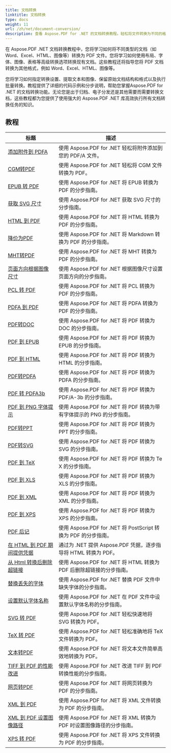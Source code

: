 ```yaml
---
title: 文档转换
linktitle: 文档转换
type: docs
weight: 11
url: /zh/net/document-conversion/
description: 查看 Aspose.PDF for .NET 的文档转换教程。轻松将文件转换为不同的格式。
---
```

在 Aspose.PDF .NET 文档转换教程中，您将学习如何将不同类型的文档（如 Word、Excel、HTML、图像等）转换为 PDF 文件。您将学习如何使用布局、字体、图像、表格等高级转换选项转换现有文档。这些教程还将指导您将 PDF 文档转换为其他格式，例如 Word、Excel、HTML、图像等。 

您将学习如何指定转换设置、提取文本和图像、保留原始文档结构和格式以及执行批量转换。教程提供了详细的代码示例和分步说明，帮助您掌握Aspose.PDF for .NET 的文档转换功能。无论您是出于归档、电子分发还是其他需要而需要转换文档，这些教程都为您提供了使用强大的 Aspose.PDF .NET 库高效执行所有文档转换任务的知识。

## 教程
| 标题 | 描述 |
| --- | --- | 
| [添加附件到 PDFA](./add-attachment-to-pdfa/) | 使用 Aspose.PDF for .NET 轻松将附件添加到您的 PDF/A 文件。 |  
| [CGM转PDF](./cgm-to-pdf/) | 使用 Aspose.PDF for .NET 轻松将 CGM 文件转换为 PDF。 |  
| [EPUB 转 PDF](./epub-to-pdf/) | 使用 Aspose.PDF for .NET 将 EPUB 转换为 PDF 的分步指南。 |  
| [获取 SVG 尺寸](./get-svg-dimensions/) | 使用 Aspose.PDF for .NET 获取 SVG 尺寸的分步指南。 |  
| [HTML 到 PDF](./html-to-pdf/) | 使用 Aspose.PDF for .NET 将 HTML 转换为 PDF 的分步指南。 |  
| [降价为PDF](./markdown-to-pdf/) | 使用 Aspose.PDF for .NET 将 Markdown 转换为 PDF 的分步指南。 |  
| [MHT转PDF](./mht-to-pdf/) | 使用 Aspose.PDF for .NET 将 MHT 转换为 PDF 的分步指南。 |  
| [页面方向根据图像尺寸](./page-orientation-according-image-dimensions/) | 使用 Aspose.PDF for .NET 根据图像尺寸设置页面方向的分步指南。 |  
| [PCL 转 PDF](./pcl-to-pdf/) | 使用 Aspose.PDF for .NET 将 PCL 转换为 PDF 的分步指南。 |  
| [PDFA 到 PDF](./pdfa-to-pdf/) | 使用 Aspose.PDF for .NET 将 PDFA 转换为 PDF 的分步指南。 |  
| [PDF转DOC](./pdf-to-doc/) | 使用 Aspose.PDF for .NET 将 PDF 转换为 DOC 的分步指南。  |  
| [PDF 到 EPUB](./pdf-to-epub/) | 使用 Aspose.PDF for .NET 将 PDF 转换为 EPUB 的分步指南。 |  
| [PDF 到 HTML](./pdf-to-html/) | 使用 Aspose.PDF for .NET 将 PDF 转换为 HTML 的分步指南。 |  
| [PDF转PDFA](./pdf-to-pdfa/) | 使用 Aspose.PDF for .NET 将 PDF 转换为 PDFA 的分步指南。 |  
| [PDF 转 PDFA3b](./pdf-to-pdfa3b/) | 使用 Aspose.PDF for .NET 将 PDF 转换为 PDF/A-3b 的分步指南。 |  
| [PDF 到 PNG 字体提示](./pdf-to-png-font-hinting/) | 使用 Aspose.PDF for .NET 将 PDF 转换为带有字体提示的 PNG 的分步指南。 |  
| [PDF转PPT](./pdf-to-ppt/) | 使用 Aspose.PDF for .NET 将 PDF 转换为 PPT 的分步指南。 |  
| [PDF转SVG](./pdf-to-svg/) | 使用 Aspose.PDF for .NET 将 PDF 转换为 SVG 的分步指南。 |  
| [PDF 到 TeX](./pdf-to-tex/) | 使用 Aspose.PDF for .NET 将 PDF 转换为 Te X 的分步指南。 |  
| [PDF 到 XLS](./pdf-to-xls/) | 使用 Aspose.PDF for .NET 将 PDF 转换为 XLS 的分步指南。 |  
| [PDF 到 XML](./pdf-to-xml/) | 使用 Aspose.PDF for .NET 将 PDF 转换为 XML 的分步指南。 |  
| [PDF 到 XPS](./pdf-to-xps/) | 使用 Aspose.PDF for .NET 将 PDF 转换为 XPS 的分步指南。 |  
| [PDF 后记](./postscript-to-pdf/) | 使用 Aspose.PDF for .NET 将 PostScript 转换为 PDF 的分步指南。 |  
| [在 HTML 到 PDF 期间提供凭据](./provide-credentials-during-html-to-pdf/) | 通过为 .NET 提供 Aspose.PDF 凭据，逐步指导将 HTML 转换为 PDF。 |  
| [从 Html 转换后删除超链接](./remove-hyperlinks-after-converting-from-html/) | 使用 Aspose.PDF for .NET 将 HTML 转换为 PDF 后删除超链接的分步指南。 |  
| [替换丢失的字体](./replace-missing-fonts/) | 使用 Aspose.PDF for .NET 替换 PDF 文件中缺失字体的分步指南。 |  
| [设置默认字体名称](./set-default-font-name/) | 使用 Aspose.PDF for .NET 在 PDF 文件中设置默认字体名称的分步指南。 |  
| [SVG 转 PDF](./svg-to-pdf/) | 使用 Aspose.PDF for .NET 轻松快速地将 SVG 转换为 PDF。 |  
| [TeX 转 PDF](./tex-to-pdf/) | 使用 Aspose.PDF for .NET 轻松准确地将 TeX 文件转换为 PDF。 |  
| [文本转PDF](./text-to-pdf/) | 使用 Aspose.PDF for .NET 将文本文件简单高效地转换为 PDF。 |  
| [TIFF 到 PDF 的性能改进](./tiff-to-pdf-performance-improvement/) | 使用 Aspose.PDF for .NET 改进 TIFF 到 PDF 转换性能的分步指南。 |  
| [网页转PDF](./web-page-to-pdf/) | 使用 Aspose.PDF for .NET 将网页转换为 PDF 的分步指南。 |  
| [XML 到 PDF](./xml-to-pdf/) | 使用 Aspose.PDF for .NET 将 XML 文件转换为 PDF 的分步指南。 |  
| [XML 到 PDF 设置图像路径](./xml-to-pdfset-image-path/) | 使用 Aspose.PDF for .NET 将 XML 转换为 PDF 时设置图像路径的分步指南。 |  
| [XPS 转 PDF](./xps-to-pdf/) | 使用 Aspose.PDF for .NET 将 XPS 文件转换为 PDF 的分步指南。 |  